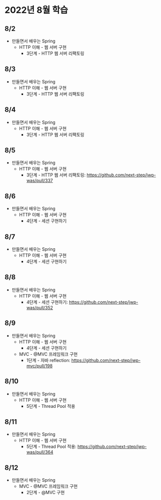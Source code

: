 # 2022년 8월 학습

## 8/2

- 만들면서 배우는 Spring
  - HTTP 이해 - 웹 서버 구현
    - 3단계 - HTTP 웹 서버 리팩토링

## 8/3

- 만들면서 배우는 Spring
  - HTTP 이해 - 웹 서버 구현
    - 3단계 - HTTP 웹 서버 리팩토링

## 8/4

- 만들면서 배우는 Spring
  - HTTP 이해 - 웹 서버 구현
    - 3단계 - HTTP 웹 서버 리팩토링

## 8/5

- 만들면서 배우는 Spring
  - HTTP 이해 - 웹 서버 구현
    - 3단계 - HTTP 웹 서버 리팩토링: <https://github.com/next-step/jwp-was/pull/337>

## 8/6

- 만들면서 배우는 Spring
  - HTTP 이해 - 웹 서버 구현
    - 4단계 - 세션 구현하기

## 8/7

- 만들면서 배우는 Spring
  - HTTP 이해 - 웹 서버 구현
    - 4단계 - 세션 구현하기

## 8/8

- 만들면서 배우는 Spring
  - HTTP 이해 - 웹 서버 구현
    - 4단계 - 세션 구현하기: <https://github.com/next-step/jwp-was/pull/352>

## 8/9

- 만들면서 배우는 Spring
  - HTTP 이해 - 웹 서버 구현
    - 4단계 - 세션 구현하기
  - MVC - @MVC 프레임워크 구현
    - 1단계 - 자바 reflection: <https://github.com/next-step/jwp-mvc/pull/198>

## 8/10

- 만들면서 배우는 Spring
  - HTTP 이해 - 웹 서버 구현
    - 5단계 - Thread Pool 적용

## 8/11

- 만들면서 배우는 Spring
  - HTTP 이해 - 웹 서버 구현
    - 5단계 - Thread Pool 적용: <https://github.com/next-step/jwp-was/pull/364>

## 8/12

- 만들면서 배우는 Spring
  - MVC - @MVC 프레임워크 구현
    - 2단계 - @MVC 구현
